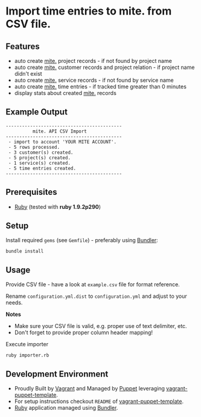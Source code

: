 # Import time entries to mite. from CSV file.

## Features
- auto create [mite.][mite] project records - if not found by project name
- auto create [mite.][mite] customer records and project relation - if project name didn't exist
- auto create [mite.][mite] service records - if not found by service name
- auto create [mite.][mite] time entries - if tracked time greater than 0 minutes
- display stats about created [mite.][mite] records

## Example Output

    -------------------------------------------
              mite. API CSV Import            
    -------------------------------------------
     - import to account 'YOUR MITE ACCOUNT'.
     - 5 rows processed.
     - 3 customer(s) created.
     - 5 project(s) created.
     - 1 service(s) created.
     - 5 time entries created.
    -------------------------------------------

## Prerequisites

- [Ruby][ruby] (tested with **ruby 1.9.2p290**)

## Setup

Install required `gems` (see `Gemfile`) - preferably using [Bundler][gembundler]:

    bundle install

## Usage

Provide CSV file - have a look at `example.csv` file for format reference.

Rename `configuration.yml.dist` to `configuration.yml` and adjust to your needs.

**Notes**

- Make sure your CSV file is valid, e.g. proper use of text delimiter, etc.
- Don't forget to provide proper column header mapping!

Execute importer

    ruby importer.rb

## Development Environment

- Proudly Built by [Vagrant][vagrant] and Managed by [Puppet][puppet] leveraging [vagrant-puppet-template][vagrant-puppet-template].
- For setup instructions checkout `README` of [vagrant-puppet-template][vagrant-puppet-template].
- [Ruby][ruby] application managed using [Bundler][gembundler].

[mite]: http://mite.yo.lk/ "mite."
[vagrant]: http://vagrantup.com/ "Vagrant"
[puppet]: http://projects.puppetlabs.com/projects/puppet "Puppet"
[vagrant-puppet-template]: https://github.com/semanticdreamer/vagrant-puppet-template "vagrant-puppet-template"
[mite]: http://mite.yo.lk/ "mite. Sleek time tracking for teams & freelancers."
[mite-rb]: https://github.com/yolk/mite-rb "The official ruby library for interacting with the RESTful mite.api."
[ruby]: http://www.ruby-lang.org/ "Ruby"
[gembundler]: http://gembundler.com/ "Bundler: The best way to manage Ruby applications" 